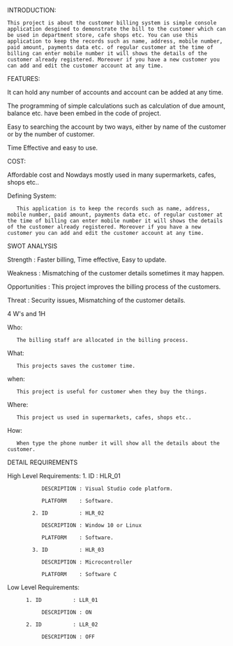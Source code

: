 INTRODUCTION:

    This project is about the customer billing system is simple console application desgined to demonstrate the bill to the customer which can be used in department store, cafe shops etc. You can use this application to keep the records such as name, address, mobile number, paid amount, payments data etc. of regular customer at the time of billing can enter mobile number it will shows the details of the customer already registered. Moreover if you have a new customer you can add and edit the customer account at any time.  
    
  FEATURES:
  
  
  
  It can hold any number of accounts and account can be added at any time.
  
  
  
  
  The programming of simple calculations such as calculation of due amount, balance etc. have been embed in the code of project. 
  
  
  
  
  Easy to searching the account by two ways, either by name of the customer or by the number of customer.
  
  
  
  
  Time Effective and easy to use.
  
  
  
  COST:
  
  
  
  
  Affordable cost and Nowdays mostly used in many supermarkets, cafes, shops etc..
  
  
  
  
 
 Defining System:
 
    
       This application is to keep the records such as name, address, mobile number, paid amount, payments data etc. of regular customer at the time of billing can enter mobile number it will shows the details of the customer already registered. Moreover if you have a new customer you can add and edit the customer account at any time.
       


SWOT ANALYSIS





Strength          :  Faster billing, Time effective, Easy to update.





Weakness          :  Mismatching of the customer details sometimes it may happen.





Opportunities     :  This project improves the billing process of the customers.





Threat            :  Security issues, Mismatching of the customer details.





 4 W's and 1H
 
 
 Who:
 
 
       The billing staff are allocated in the billing process.
       
       
 What:
 
 
       This projects saves the customer time.
       
       
 when:
 
 
       This project is useful for customer when they buy the things.
       
       
 Where:
 
 
       This project us used in supermarkets, cafes, shops etc..
       
       
 How:
 
 
       When type the phone number it will show all the details about the customer.
       
       
       
       
 DETAIL REQUIREMENTS
 
 
 
 High Level Requirements:
            1. ID          : HLR_01
            
               DESCRIPTION : Visual Studio code platform.
               
               PLATFORM    : Software.
               
            2. ID          : HLR_02
            
               DESCRIPTION : Window 10 or Linux
               
               PLATFORM    : Software.
               
            3. ID          : HLR_03
            
               DESCRIPTION : Microcontroller
               
               PLATFORM    : Software C
               
Low Level Requirements:
          
          1. ID          : LLR_01
            
               DESCRIPTION : ON
               
          2. ID          : LLR_02
            
               DESCRIPTION : OFF
 


    
